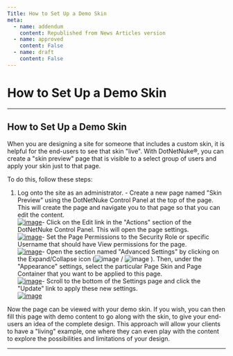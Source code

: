 ```yaml
---
Title: How to Set Up a Demo Skin
meta:
  - name: addendum
    content: Republished from News Articles version
  - name: approved
    content: False
  - name: draft
    content: False
---
```

# How to Set Up a Demo Skin

---
## How to Set Up a Demo Skin


When you are designing a site for someone that includes a custom skin, it is helpful for the end-users to see that skin "live". With DotNetNuke®, you can create a "skin preview" page that is visible to a select group of users and apply your skin just to that page.

 

To do this, follow these steps:

 
1. Log onto the site as an administrator.  - Create a new page named "Skin Preview" using the DotNetNuke Control Panel at the top of the page. This will create the page and navigate you to that page so that you can edit the content.   
[![image](http://www.hot4dnn.com/Portals/0/images/News-Articles/WLW/HowtoSetUpaDemoSkin_D3B6/image_thumb.png)](/Portals/0/images/News-Articles/WLW/HowtoSetUpaDemoSkin_D3B6/image_2.png)- Click on the Edit link in the "Actions" section of the DotNetNuke Control Panel. This will open the page settings.   
[![image](http://www.hot4dnn.com/Portals/0/images/News-Articles/WLW/HowtoSetUpaDemoSkin_D3B6/image_thumb_1.png)](/Portals/0/images/News-Articles/WLW/HowtoSetUpaDemoSkin_D3B6/image_4.png)- Set the Page Permissions to the Security Role or specific Username that should have View permissions for the page.   
[![image](http://www.hot4dnn.com/Portals/0/images/News-Articles/WLW/HowtoSetUpaDemoSkin_D3B6/image_thumb_2.png)](/Portals/0/images/News-Articles/WLW/HowtoSetUpaDemoSkin_D3B6/image_6.png)- Open the section named "Advanced Settings" by clicking on the Expand/Collapse icon (![image](http://www.hot4dnn.com/Portals/0/images/News-Articles/WLW/HowtoSetUpaDemoSkin_D3B6/image_11.png) / ![image](http://www.hot4dnn.com/Portals/0/images/News-Articles/WLW/HowtoSetUpaDemoSkin_D3B6/image_12.png) ). Then, under the "Appearance" settings, select the particular Page Skin and Page Container that you want to be applied to this page.   
[![image](http://www.hot4dnn.com/Portals/0/images/News-Articles/WLW/HowtoSetUpaDemoSkin_D3B6/image_thumb_5.png)](/Portals/0/images/News-Articles/WLW/HowtoSetUpaDemoSkin_D3B6/image_14.png)- Scroll to the bottom of the Settings page and click the "Update" link to apply these new settings.   
[![image](http://www.hot4dnn.com/Portals/0/images/News-Articles/WLW/HowtoSetUpaDemoSkin_D3B6/image_thumb_6.png)](/Portals/0/images/News-Articles/WLW/HowtoSetUpaDemoSkin_D3B6/image_16.png)

 

Now the page can be viewed with your demo skin. If you wish, you can then fill this page with demo content to go along with the skin, to give your end-users an idea of the complete design. This approach will allow your clients to have a "living" example, one where they can even play with the content to explore the possibilities and limitations of your design.



---
